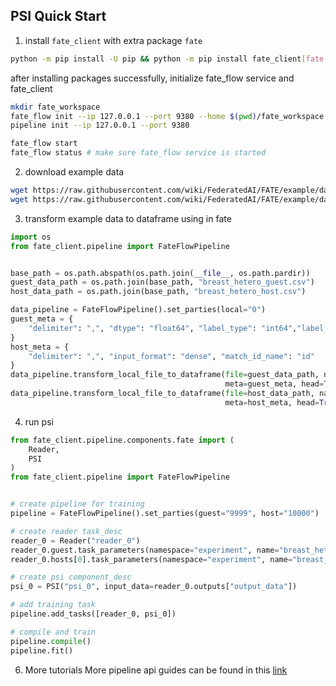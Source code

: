 ## PSI Quick Start

1. install `fate_client` with extra package `fate`  

```sh
python -m pip install -U pip && python -m pip install fate_client[fate,fate_flow]==2.1.1
```
after installing packages successfully, initialize fate_flow service and fate_client

```sh
mkdir fate_workspace
fate_flow init --ip 127.0.0.1 --port 9380 --home $(pwd)/fate_workspace
pipeline init --ip 127.0.0.1 --port 9380

fate_flow start
fate_flow status # make sure fate_flow service is started
```


2.  download example data

```sh
wget https://raw.githubusercontent.com/wiki/FederatedAI/FATE/example/data/breast_hetero_guest.csv && \
wget https://raw.githubusercontent.com/wiki/FederatedAI/FATE/example/data/breast_hetero_host.csv
```

3. transform example data to dataframe using in fate
```python
import os
from fate_client.pipeline import FateFlowPipeline


base_path = os.path.abspath(os.path.join(__file__, os.path.pardir))
guest_data_path = os.path.join(base_path, "breast_hetero_guest.csv")
host_data_path = os.path.join(base_path, "breast_hetero_host.csv")

data_pipeline = FateFlowPipeline().set_parties(local="0")
guest_meta = {
    "delimiter": ",", "dtype": "float64", "label_type": "int64","label_name": "y", "match_id_name": "id"
}
host_meta = {
    "delimiter": ",", "input_format": "dense", "match_id_name": "id"
}
data_pipeline.transform_local_file_to_dataframe(file=guest_data_path, namespace="experiment", name="breast_hetero_guest",
                                                meta=guest_meta, head=True, extend_sid=True)
data_pipeline.transform_local_file_to_dataframe(file=host_data_path, namespace="experiment", name="breast_hetero_host",
                                                meta=host_meta, head=True, extend_sid=True)
```
4. run psi 

```python
from fate_client.pipeline.components.fate import (
    Reader,
    PSI
)
from fate_client.pipeline import FateFlowPipeline


# create pipeline for training
pipeline = FateFlowPipeline().set_parties(guest="9999", host="10000")

# create reader task_desc
reader_0 = Reader("reader_0")
reader_0.guest.task_parameters(namespace="experiment", name="breast_hetero_guest")
reader_0.hosts[0].task_parameters(namespace="experiment", name="breast_hetero_host")

# create psi component_desc
psi_0 = PSI("psi_0", input_data=reader_0.outputs["output_data"])

# add training task
pipeline.add_tasks([reader_0, psi_0])

# compile and train
pipeline.compile()
pipeline.fit()

```

6. More tutorials
More pipeline api guides can be found in this [link](https://github.com/FederatedAI/FATE-Client/blob/main/doc/pipeline.md)
